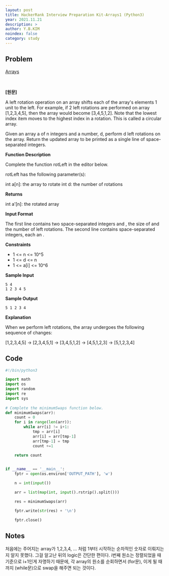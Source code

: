 ```yaml
---
layout: post
title: HackerRank Interview Preparation Kit-Arrays1 (Python3)
year: 2021.11.21
description: >
author: Y.B.KIM
noindex: false
category: study
---
```

**Problem**
---
[Arrays](https://www.hackerrank.com/challenges/ctci-array-left-rotation/problem?isFullScreen=true&h_l=interview&playlist_slugs%5B%5D=interview-preparation-kit&playlist_slugs%5B%5D=arrays)

<br>

**[원문]**

A left rotation operation on an array shifts each of the array's elements 1 unit to the left. For example, if 2 left rotations are performed on array [1,2,3,4,5], then the array would become [3,4,5,1,2]. Note that the lowest index item moves to the highest index in a rotation. This is called a circular array.

Given an array a of n integers and a number, d, perform d left rotations on the array. Return the updated array to be printed as a single line of space-separated integers.

**Function Description**

Complete the function rotLeft in the editor below.

rotLeft has the following parameter(s):

int a[n]: the array to rotate
int d: the number of rotations

**Returns**

int a'[n]: the rotated array

**Input Format**

The first line contains two space-separated integers  and , the size of  and the number of left rotations.
The second line contains  space-separated integers, each an .

**Constraints**

* 1 <= n <= 10^5
* 1 <= d <= n
* 1 <= a[i] <= 10^6

**Sample Input**

```
5 4
1 2 3 4 5
```

**Sample Output**

```
5 1 2 3 4
```

**Explanation**

When we perform  left rotations, the array undergoes the following sequence of changes:

[1,2,3,4,5] -> [2,3,4,5,1] -> [3,4,5,1,2] -> [4,5,1,2,3] -> [5,1,2,3,4]

**Code**
---

``` python
#!/bin/python3

import math
import os
import random
import re
import sys
    
# Complete the minimumSwaps function below.
def minimumSwaps(arr):
    count = 0
    for i in range(len(arr)):
        while arr[i] != i+1:
            tmp = arr[i]
            arr[i] = arr[tmp-1]
            arr[tmp-1] = tmp
            count +=1

    return count
            

if __name__ == '__main__':
    fptr = open(os.environ['OUTPUT_PATH'], 'w')

    n = int(input())

    arr = list(map(int, input().rstrip().split()))

    res = minimumSwaps(arr)

    fptr.write(str(res) + '\n')

    fptr.close()

```

**Notes**
---

처음에는 주어지는 array가 1,2,3,4, ... 처럼 1부터 시작하는 순차적인 숫자로 이뤄지는지 알지 못했다. 그걸 알고난 뒤의 logic은 간단한 편이다. i번째 원소는 정렬되었을 때 기준으로 i+1인게 자명하기 때문에, 각 array의 원소를 순회하면서 (for문), 이게 될 때까지 (while문)으로 swap을 해주면 되는 것이다. 
<br><br>


<script type="text/javascript" src="https://cdnjs.buymeacoffee.com/1.0.0/button.prod.min.js" data-name="bmc-button" data-slug="ybkim95" data-color="#FFDD00" data-emoji=""  data-font="Comic" data-text="Buy me a coffee" data-outline-color="#000000" data-font-color="#000000" data-coffee-color="#ffffff" ></script>

